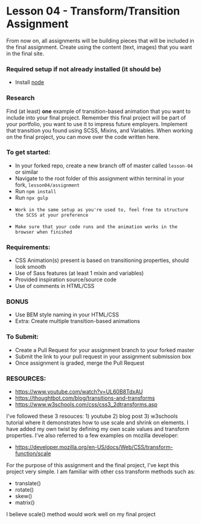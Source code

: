 # Lesson 04 - Transform/Transition Assignment

From now on, all assignments will be building pieces that will be included in the final assignment. Create using the content (text, images) that you want in the final site.

### Required setup if not already installed (it should be)

- Install [node](https://nodejs.org/en/)

### Research

Find (at least) **one** example of transition-based animation that you want to include into your final project. Remember this final project will be part of your portfolio, you want to use it to impress future employers. Implement that transition you found using SCSS, Mixins, and Variables. When working on the final project, you can move over the code written here.

### To get started:

- In your forked repo, create a new branch off of master called `lesson-04` or similar
- Navigate to the root folder of this assignment within terminal in your fork, `lesson04/assignment`
- Run `npm install`
- Run `npx gulp`
-     Work in the same setup as you're used to, feel free to structure the SCSS at your preference
-     Make sure that your code runs and the animation works in the browser when finished

### Requirements:

- CSS Animation(s) present is based on transitioning properties, should look smooth
- Use of Sass features (at least 1 mixin and variables)
- Provided inspiration source/source code
- Use of comments in HTML/CSS

### BONUS

- Use BEM style naming in your HTML/CSS
- Extra: Create multiple transition-based animations

### To Submit:

- Create a Pull Request for your assignment branch to your forked master
- Submit the link to your pull request in your assignment submission box
- Once assignment is graded, merge the Pull Request

### RESOURCES:

- https://www.youtube.com/watch?v=UL60B8TdxAU
- https://thoughtbot.com/blog/transitions-and-transforms
- https://www.w3schools.com/css/css3_2dtransforms.asp

I've followed these 3 resouces: 1) youtube 2) blog post 3) w3schools tutorial where it demonstrates
how to use scale and shrink on elements.
I have added my own twist by defining my own scale values and transform properties.
I've also referred to a few examples on mozilla developer:

- https://developer.mozilla.org/en-US/docs/Web/CSS/transform-function/scale

For the purpose of this assignment and the final project, I've kept this project
very simple. I am familiar with other css transform methods such as:

- translate()
- rotate()
- skew()
- matrix()

I believe scale() method would work well on my final project
